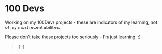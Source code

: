 # 100 Devs
Working on my 100Devs projects - these are indicators of my learning, not of my most recent abilities.

Please don't take these projects too seriously - I'm just learning.
:)
>:(
;)